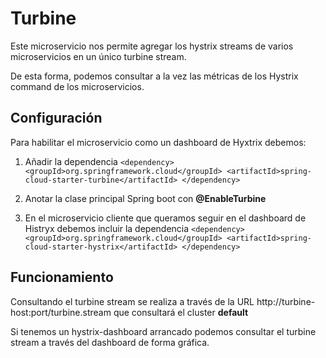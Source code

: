 # Turbine

Este microservicio nos permite agregar los hystrix streams de varios microservicios
en un único turbine stream.

De esta forma, podemos consultar a la vez las métricas de los Hystrix command de
los microservicios.

## Configuración

Para habilitar el microservicio como un dashboard de Hyxtrix debemos:

1. Añadir la dependencia `<dependency>
                                      <groupId>org.springframework.cloud</groupId>
                                      <artifactId>spring-cloud-starter-turbine</artifactId>
                                  </dependency>`

2. Anotar la clase principal Spring boot con **@EnableTurbine**

3. En el microservicio cliente que queramos seguir en el dashboard de Histryx debemos
incluir la dependencia `<dependency>
                                    <groupId>org.springframework.cloud</groupId>
                                    <artifactId>spring-cloud-starter-hystrix</artifactId>
                                </dependency>`

## Funcionamiento

Consultando el turbine stream se realiza a través de la URL http://turbine-host:port/turbine.stream
que consultará el cluster **default**

Si tenemos un hystrix-dashboard arrancado podemos consultar el turbine stream a través
del dashboard de forma gráfica.

